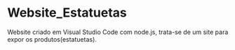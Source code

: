 # Website_Estatuetas
Website criado em Visual Studio Code com node.js, trata-se de um site para expor os produtos(estatuetas).
